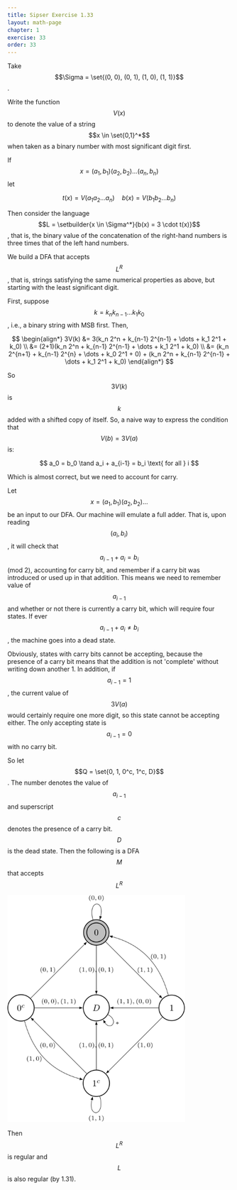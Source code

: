 ```yaml
---
title: Sipser Exercise 1.33
layout: math-page
chapter: 1
exercise: 33
order: 33
---
```



Take $$\Sigma = \set{(0, 0), (0, 1), (1, 0), (1, 1)}$$.




Write the function $$V(x)$$ to denote the value of a string $$x \in \set{0,1}^*$$ when taken as a binary number with most significant digit first.



If $$x = (a_1, b_1) (a_2, b_2) \dots (a_n, b_n)$$ let

$$
t(x) = V(a_1 a_2 \dots a_n) \quad b(x) = V(b_1 b_2 \dots b_n)
$$

Then consider the language $$L = \setbuilder{x \in \Sigma^*}{b(x) = 3 \cdot t(x)}$$, that is, the binary value of the concatenation of the right-hand numbers is three times that of the left hand numbers.

We build a DFA that accepts $$L^R$$, that is, strings satisfying the same numerical properties as above, but starting with the least significant digit.



First, suppose $$k = k_n k_{n-1} \dots k_1 k_0$$, i.e., a binary string with MSB first. Then,

$$
\begin{align*}
3V(k) &= 3(k_n 2^n + k_{n-1} 2^{n-1} + \dots + k_1 2^1 + k_0) \\
&= (2+1)(k_n 2^n + k_{n-1} 2^{n-1} + \dots + k_1 2^1 + k_0) \\
&= (k_n 2^{n+1} + k_{n-1} 2^{n} + \dots + k_0 2^1 + 0) + (k_n 2^n + k_{n-1} 2^{n-1} + \dots + k_1 2^1 + k_0)
\end{align*}
$$

So $$3V(k)$$ is $$k$$ added with a shifted copy of itself.
So, a naive way to express the condition that $$V(b) = 3V(a)$$ is:

$$
a_0 = b_0 \tand a_i + a_{i-1} = b_i \text{ for all } i
$$

Which is almost correct, but we need to account for carry.



Let $$x = (a_1, b_1) (a_2, b_2) \dots$$ be an input to our DFA.
Our machine will emulate a full adder.
That is, upon reading $$(a_i, b_i)$$, it will check that $$a_{i-1} + a_i = b_i$$ (mod 2), accounting for carry bit, and remember if a carry bit was introduced or used up in that addition.
This means we need to remember value of $$a_{i-1}$$ and whether or not there is currently a carry bit, which will require four states.
If ever $$a_{i-1} + a_i \neq b_i$$, the machine goes into a dead state.



Obviously, states with carry bits cannot be accepting, because the presence of a carry bit means that the addition is not 'complete' without writing down another 1.
In addition, if $$a_{i-1} = 1$$, the current value of $$3V(a)$$ would certainly require one more digit, so this state cannot be accepting either.
The only accepting state is $$a_{i-1} = 0$$ with no carry bit.



So let $$Q = \set{0, 1, 0^c, 1^c, D}$$. The number denotes the value of $$a_{i-1}$$ and superscript $$c$$ denotes the presence of a carry bit. $$D$$ is the dead state.
Then the following is a DFA $$M$$ that accepts $$L^R$$

<div class="math-figure"><img src="/img/math_solutions/sipser/e1-33_1.svg" width="400"/></div>

Then $$L^R$$ is regular and $$L$$ is also regular (by 1.31).